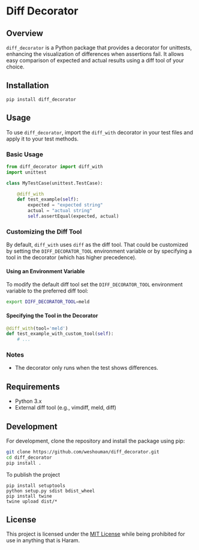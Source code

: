 # Diff Decorator

## Overview
`diff_decorator` is a Python package that provides a decorator for unittests, enhancing the visualization of differences when assertions fail. It allows easy comparison of expected and actual results using a diff tool of your choice.

## Installation

```
pip install diff_decorator
```

## Usage

To use `diff_decorator`, import the `diff_with` decorator in your test files and apply it to your test methods.

### Basic Usage

```python
from diff_decorator import diff_with
import unittest

class MyTestCase(unittest.TestCase):

    @diff_with
    def test_example(self):
        expected = "expected string"
        actual = "actual string"
        self.assertEqual(expected, actual)
```

### Customizing the Diff Tool

By default, `diff_with` uses `diff` as the diff tool. That could be customized by setting the `DIFF_DECORATOR_TOOL` environment variable or by specifying a tool in the decorator (which has higher precedence).

#### Using an Environment Variable

To modify the default diff tool set the `DIFF_DECORATOR_TOOL` environment variable to the preferred diff tool:

```bash
export DIFF_DECORATOR_TOOL=meld
```

#### Specifying the Tool in the Decorator

```python
@diff_with(tool='meld')
def test_example_with_custom_tool(self):
    # ...
```

### Notes

- The decorator only runs when the test shows differences.

## Requirements

- Python 3.x
- External diff tool (e.g., vimdiff, meld, diff)

## Development

For development, clone the repository and install the package using pip:

```bash
git clone https://github.com/weshouman/diff_decorator.git
cd diff_decorator
pip install .
```

To publish the project

```
pip install setuptools
python setup.py sdist bdist_wheel
pip install twine
twine upload dist/*
```

## License

This project is licensed under the [MIT License](LICENSE) while being prohibited for use in anything that is Haram.

